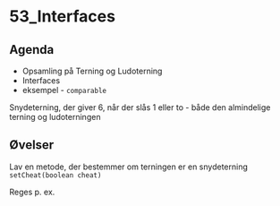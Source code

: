 # 53_Interfaces

## Agenda
- Opsamling på Terning og Ludoterning
- Interfaces
- eksempel - `comparable`

Snydeterning, der giver 6, når der slås 1 eller to - både den almindelige terning og ludoterningen

## Øvelser
Lav en metode, der bestemmer om terningen er en snydeterning `setCheat(boolean cheat)`

Reges p. ex.
